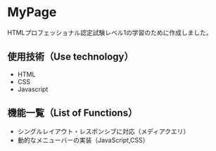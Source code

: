 # MyPage

HTMLプロフェッショナル認定試験レベル1の学習のために作成しました。


## 使用技術（Use technology）
* HTML
* CSS
* Javascript

## 機能一覧（List of Functions）
* シングルレイアウト・レスポンシブに対応（メディアクエリ）
* 動的なメニューバーの実装（JavaScript,CSS）

